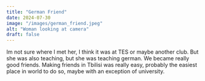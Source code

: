 ```yaml
---
title: "German Friend"
date: 2024-07-30
image: "/images/german_friend.jpeg"
alt: "Woman looking at camera"
draft: false
---
```


Im not sure where I met her, I think it was at TES or maybe another club. But she was also teaching, but she was teaching german. We became really good friends. Making friends in Tbilisi was really easy, probably the easiest place in world to do so, maybe with an exception of university. 